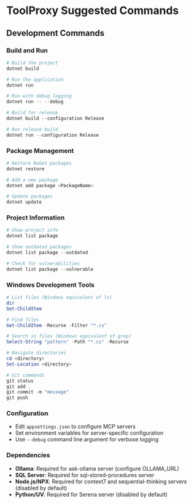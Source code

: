 # ToolProxy Suggested Commands

## Development Commands

### Build and Run
```powershell
# Build the project
dotnet build

# Run the application
dotnet run

# Run with debug logging
dotnet run -- --debug

# Build for release
dotnet build --configuration Release

# Run release build
dotnet run --configuration Release
```

### Package Management
```powershell
# Restore NuGet packages
dotnet restore

# Add a new package
dotnet add package <PackageName>

# Update packages
dotnet update
```

### Project Information
```powershell
# Show project info
dotnet list package

# Show outdated packages
dotnet list package --outdated

# Check for vulnerabilities
dotnet list package --vulnerable
```

### Windows Development Tools
```powershell
# List files (Windows equivalent of ls)
dir
Get-ChildItem

# Find files
Get-ChildItem -Recurse -Filter "*.cs"

# Search in files (Windows equivalent of grep)
Select-String "pattern" -Path "*.cs" -Recurse

# Navigate directories
cd <directory>
Set-Location <directory>

# Git commands
git status
git add .
git commit -m "message"
git push
```

### Configuration
- Edit `appsettings.json` to configure MCP servers
- Set environment variables for server-specific configuration
- Use `--debug` command line argument for verbose logging

### Dependencies
- **Ollama**: Required for ask-ollama server (configure OLLAMA_URL)
- **SQL Server**: Required for sql-stored-procedures server
- **Node.js/NPX**: Required for context7 and sequential-thinking servers (disabled by default)
- **Python/UV**: Required for Serena server (disabled by default)